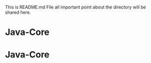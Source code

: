 This is README.md File all important point about the directory will be shared here.
# Java-Core
# Java-Core
